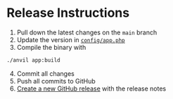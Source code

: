 # Release Instructions

1. Pull down the latest changes on the `main` branch
2. Update the version in [`config/app.php`](./config/app.php)
3. Compile the binary with

```zsh
./anvil app:build
```

4. Commit all changes
5. Push all commits to GitHub
6. [Create a new GitHub release](https://github.com/cargolite/anvil/releases/new) with the release notes
